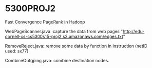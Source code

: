 # 5300PROJ2
Fast Convergence PageRank in Hadoop

WebPageScanner.java: capture the data from web pages "http://edu-cornell-cs-cs5300s15-proj2.s3.amazonaws.com/edges.txt"

RemoveReject.java: remove some data by function in instruction (netID used: sx77)

CombineOutgping.java: combine destination nodes.
